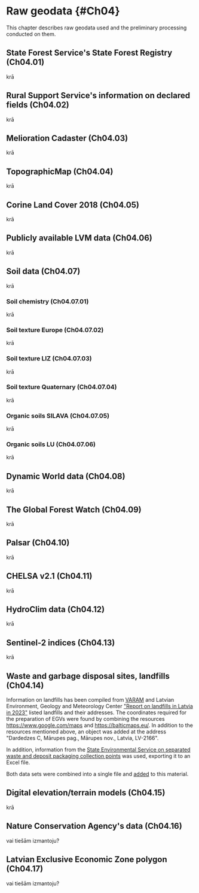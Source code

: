 # Raw geodata {#Ch04}

This chapter describes raw geodata used and the preliminary processing conducted on them.

## State Forest Service's State Forest Registry (Ch04.01)

krā

## Rural Support Service's information on declared fields (Ch04.02)

krā

## Melioration Cadaster (Ch04.03)

krā

## TopographicMap (Ch04.04)

krā


## Corine Land Cover 2018 (Ch04.05)

krā


## Publicly available LVM data (Ch04.06)

krā


## Soil data (Ch04.07)

krā

### Soil chemistry (Ch04.07.01)

krā

### Soil texture Europe (Ch04.07.02)

krā

### Soil texture LIZ (Ch04.07.03)

krā

### Soil texture Quaternary (Ch04.07.04)

krā

### Organic soils SILAVA (Ch04.07.05)

krā

### Organic soils LU (Ch04.07.06)

krā

## Dynamic World data (Ch04.08)

krā


## The Global Forest Watch (Ch04.09)

krā

## Palsar (Ch04.10)

krā

## CHELSA v2.1 (Ch04.11)

krā

## HydroClim data (Ch04.12)

krā


## Sentinel-2 indices (Ch04.13)

krā


## Waste and garbage disposal sites, landfills (Ch04.14)

Information on landfills has been compiled from [VARAM](https://www.varam.gov.lv/sites/varam/files/content/files/atkritumu_poligoni_lv_karte.pdf) and 
Latvian Environment, Geology and Meteorology Center 
["Report on landfills in Latvia in 2023"](https://videscentrs.lvgmc.lv/files/Vide/Atkritumi_un_radiacijas_objekti/Nr_3_parskats_par_atkritumiem/3Atkritumi_kopsavilkums_2023.pdf) listed landfills and their addresses. The coordinates required 
for the preparation of EGVs were found by combining the 
resources https://www.google.com/maps and https://balticmaps.eu/. In addition to 
the resources mentioned above, an object was added at the address 
"Dardedzes C, Mārupes pag., Mārupes nov., Latvia, LV-2166".

In addition, information from the [State Environmental Service on 
separated waste and deposit packaging collection points](https://skiroviegli.lv/#/) 
was used, exporting it to an Excel file.

Both data sets were combined into a single file 
and [added](./Data/Geodata/2024/GarbageWasteLandfills/Atkritumi.xlsx) to this material.


## Digital elevation/terrain models (Ch04.15)

krā



## Nature Conservation Agency's data (Ch04.16)

vai tiešām izmantoju?


## Latvian Exclusive Economic Zone polygon (Ch04.17)

vai tiešām izmantoju?
